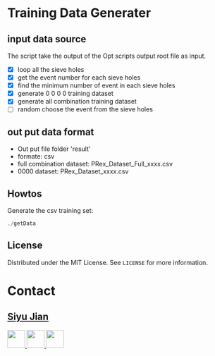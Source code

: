 # Training Data Generater

## input data source 
The script take the output of the Opt scripts output root file as input.


- [x] loop all the sieve holes 
- [x] get the event number for each sieve holes 
- [x] find the minimum number of event in each sieve holes
- [x] generate 0 0 0 0 training dataset
- [x] generate all combination training dataset
- [ ] random choose the event from the sieve holes

## out put data format

* Out put file folder 'result'
* formate: csv
* full combination dataset: PRex_Dataset_Full_xxxx.csv
* 0000 dataset: PRex_Dataset_xxxx.csv

## Howtos

Generate the csv training set:
```c++
./getData
```

<!-- LICENSE -->
## License

Distributed under the MIT License. See `LICENSE` for more information.

# Contact
## [Siyu Jian]()
<p align="left">

<a href="https://github.com/Jiansiyu">
<img src="https://github.githubassets.com/images/modules/logos_page/GitHub-Mark.png" width="40" height="40">
</a>

<a href="mailto:sj9va@virginia.edu">
<img src="https://preview.redd.it/izqwm1g21b751.png?auto=webp&s=da8f46dec79e38870efeac10d5a829e50792686b" width="40" height="40">
</a>

<a href="https://www.linkedin.com/in/jiansiyu/">
<img src="https://upload.wikimedia.org/wikipedia/commons/e/e9/Linkedin_icon.svg" width="40" height="40">
</a>

[comment]: <> (<a href="https://github.com/markdown-templates/markdown-snippets/stargazers">)

[comment]: <> (<img src="https://img.shields.io/github/stars/markdown-templates/markdown-snippets.svg" alt="Stars">)

[comment]: <> (</a>)

</p>
